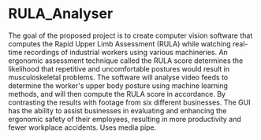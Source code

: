 # RULA_Analyser
The goal of the proposed project is to create computer vision software that computes the Rapid
Upper Limb Assessment (RULA) while watching real-time recordings of industrial workers
using various machineries. An ergonomic assessment technique called the RULA score
determines the likelihood that repetitive and uncomfortable postures would result in
musculoskeletal problems.
The software will analyse video feeds to determine the worker's upper body posture using
machine learning methods, and will then compute the RULA score in accordance. By
contrasting the results with footage from six different businesses. The GUI has the ability to assist businesses in evaluating and
enhancing the ergonomic safety of their employees, resulting in more productivity and fewer
workplace accidents.
Uses media pipe.

